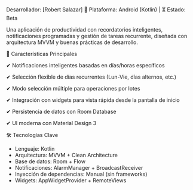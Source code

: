 Desarrollador: [Robert Salazar]
📱 Plataforma: Android (Kotlin) | ⏳ Estado: Beta

Una aplicación de productividad con recordatorios inteligentes, notificaciones programadas y gestión de tareas recurrente, diseñada con arquitectura MVVM y buenas prácticas de desarrollo.

🚀 Características Principales

✔ Notificaciones inteligentes basadas en días/horas específicos

✔ Selección flexible de días recurrentes (Lun-Vie, días alternos, etc.)

✔ Modo selección múltiple para operaciones por lotes

✔ Integración con widgets para vista rápida desde la pantalla de inicio

✔ Persistencia de datos con Room Database

✔ UI moderna con Material Design 3

🛠 Tecnologías Clave
- Lenguaje: Kotlin
- Arquitectura: MVVM + Clean Architecture
- Base de datos: Room + Flow
- Notificaciones: AlarmManager + BroadcastReceiver
- Inyección de dependencias: Manual (sin frameworks)
- Widgets: AppWidgetProvider + RemoteViews

